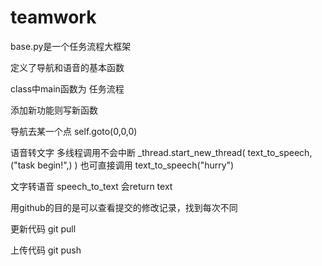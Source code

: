 # teamwork
base.py是一个任务流程大框架

定义了导航和语音的基本函数

class中main函数为 任务流程

添加新功能则写新函数

导航去某一个点 self.goto(0,0,0)

语音转文字 
多线程调用不会中断    _thread.start_new_thread( text_to_speech, ("task begin!",) )
也可直接调用 text_to_speech("hurry")

文字转语音  speech_to_text  会return text

用github的目的是可以查看提交的修改记录，找到每次不同

更新代码 git pull

上传代码 git push 
